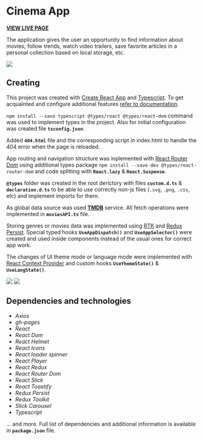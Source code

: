 # Cinema App

**[VIEW LIVE PAGE](https://opanchen.github.io/ts-movies/)**

The application gives the user an opportunity to find information about movies, follow trends, watch video trailers, save favorite articles in a personal collection based on local storage, etc.

![](https://media.giphy.com/media/v1.Y2lkPTc5MGI3NjExY2kwNnJ0ZXJjOG9lcmJpanc1amQza2loZXM4YXA5eWw1cWw3c2NrYyZlcD12MV9pbnRlcm5hbF9naWZfYnlfaWQmY3Q9Zw/ueJ5c10B2BCQdunMfW/giphy-downsized-large.gif)

## Creating

This project was created with [Create React App](https://github.com/facebook/create-react-app) and [Typescript](https://www.typescriptlang.org/docs/). To get
acquainted and configure additional features
[refer to documentation](https://facebook.github.io/create-react-app/docs/getting-started).

`npm install --save typescript @types/react @types/react-dom` command was used to implement types in the project. Also for initial configuration was created file **`tsconfig.json`**.

Added **`404.html`** file and the corresponding script in index.html to handle the 404 error when the page is reloaded.

App routing and navigation structure was inplemented with [React Router Dom](https://www.npmjs.com/package/react-router-dom) using additional types package `npm install --save-dev @types/react-router-dom` and code splitting with **`React.lazy`** & **`React.Suspense`**.

**`@types`** folder was created in the root derictory with files **`custom.d.ts`** & **`declaration.d.ts`** to be able to use correctly non-js files (`.svg`, `.png`, `.css`, etc) and implement imports for them.

As global data source was used **[TMDB](https://www.themoviedb.org/)** service. All fetch operations were implemented in **`moviesAPI.ts`** file.

Storing genres or movies data was implemented using [RTK](https://redux-toolkit.js.org/usage/usage-with-typescript) and [Redux Persist](https://www.npmjs.com/package/redux-persist). Special typed hooks **`UseAppDispatch()`** and **`UseAppSelector()`** were created and used inside components instead of the usual ones for correct app work.

The changes of UI theme mode or language mode were implemented with [React Context Provider](https://react.dev/reference/react/createContext) and custom hooks **`UseYhemeState()`** & **`UseLangState()`**.

![](https://media.giphy.com/media/v1.Y2lkPTc5MGI3NjExbXBtdnRxZ29oampyeTgzNmVyd2g0N2JkYXBybGRsZDFsMndqNDU5dSZlcD12MV9pbnRlcm5hbF9naWZfYnlfaWQmY3Q9Zw/jBPb529xc6eckP33YH/giphy-downsized-large.gif) ![](https://media.giphy.com/media/fKAs57AyI7bNg4YMdf/giphy-downsized-large.gif)

## Dependencies and technologies

- _Axios_
- _gh-pages_
- _React_
- _React Dom_
- _React Helmet_
- _React Icons_
- _React loader spinner_
- _React Player_
- _React Redux_
- _React Router Dom_
- _React Slick_
- _React Toastify_
- _Redux Persist_
- _Redux Toolkit_
- _Slick Carousel_
- _Typescript_

... and more. Full list of dependencies and additional information is available in **`package.json`** file.
